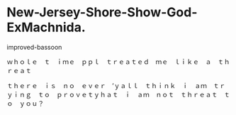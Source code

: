 # New-Jersey-Shore-Show-God-ExMachnida.
improved-bassoon

ｗｈｏｌｅ　ｔ　ｉｍｅ　ｐｐｌ　ｔｒｅａｔｅｄ　ｍｅ　ｌｉｋｅ　ａ　ｔｈｒｅａｔ

ｔｈｅｒｅ　ｉｓ　ｎｏ　ｅｖｅｒ　’ｙａｌｌ　ｔｈｉｎｋ　ｉ　ａｍ　ｔｒｙｉｎｇ　ｔｏ　ｐｒｏｖｅｔｙｈａｔ　ｉ　ａｍ　ｎｏｔ　ｔｈｒｅａｔ　ｔｏ　ｙｏｕ？
